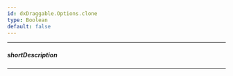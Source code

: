```yaml
---
id: dxDraggable.Options.clone
type: Boolean
default: false
---
```

---
##### shortDescription
<!-- Description goes here -->

---
<!-- Description goes here -->